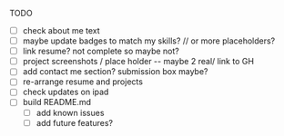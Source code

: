 TODO

- [ ] check about me text
- [ ] maybe update badges to match my skills? // or more placeholders?
- [ ] link resume? not complete so maybe not?
- [ ] project screenshots / place holder -- maybe 2 real/ link to GH
- [ ] add contact me section? submission box maybe?
- [ ] re-arrange resume and projects
- [ ] check updates on ipad
- [ ] build README.md
  - [ ] add known issues
  - [ ] add future features?
